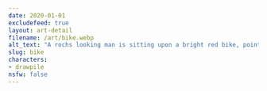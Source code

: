 ```yaml
---
date: 2020-01-01
excludefeed: true
layout: art-detail
filename: /art/bike.webp
alt_text: "A rochs looking man is sitting upon a bright red bike, pointing his sword at you cockily."
slug: bike
characters:
- drawpile
nsfw: false
---
```

